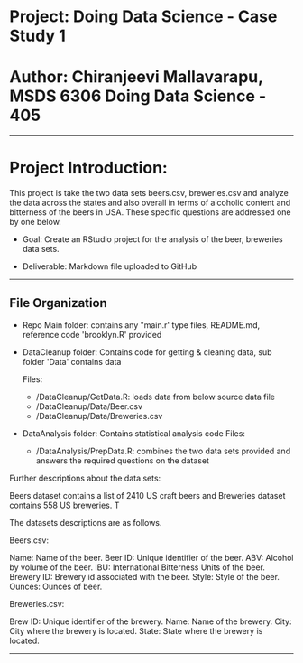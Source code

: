 # Project: Doing Data Science - Case Study 1
#  Author: Chiranjeevi Mallavarapu, MSDS 6306 Doing Data Science - 405
--- 


# Project Introduction: 

This project is take the two data sets beers.csv, breweries.csv and analyze the data across the states and also overall in terms of alcoholic content and bitterness of the beers in USA. These specific questions are addressed one by one below.


* Goal: Create an RStudio project for the analysis of the beer, breweries data sets. 

* Deliverable: Markdown file uploaded to GitHub


------

## File Organization

* Repo Main folder: contains any "main.r' type files, README.md, reference code 'brooklyn.R' provided 

* DataCleanup folder:  Contains code for getting & cleaning data, sub folder 'Data' contains data
  
  Files:
  - /DataCleanup/GetData.R: loads data from below source data file 
  - /DataCleanup/Data/Beer.csv
  - /DataCleanup/Data/Breweries.csv
  
* DataAnalysis folder:  Contains statistical analysis code
  Files:
  - /DataAnalysis/PrepData.R: combines the two data sets provided and answers the required questions on the dataset
  
Further descriptions about the data sets: 

Beers dataset contains a list of 2410 US craft beers and Breweries dataset contains 558 US breweries. T

The datasets descriptions are as follows.

Beers.csv:

Name: Name of the beer.
Beer ID: Unique identifier of the beer.
ABV: Alcohol by volume of the beer.
IBU: International Bitterness Units of the beer. Brewery ID: Brewery id associated with the beer. Style: Style of the beer.
Ounces: Ounces of beer.

Breweries.csv:

Brew ID: Unique identifier of the brewery. Name: Name of the brewery.
City: City where the brewery is located. State: State where the brewery is located.


---------